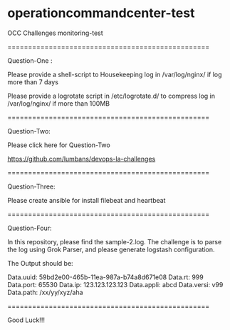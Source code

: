# operationcommandcenter-test

OCC Challenges monitoring-test

=================================================

Question-One :

Please provide a shell-script to Housekeeping log in /var/log/nginx/ if log more than 7 days 

Please provide a logrotate script in /etc/logrotate.d/ to compress log in /var/log/nginx/ if more than 100MB

=================================================

Question-Two:

Please click here for Question-Two

https://github.com/lumbans/devops-la-challenges

=================================================

Question-Three:

Please create ansible for install filebeat and heartbeat

=================================================

Question-Four:

In this repository, please find the sample-2.log. The challenge is to parse the log using Grok Parser, and please generate logstash configuration.

The Output should be:

Data.uuid: 59bd2e00-465b-11ea-987a-b74a8d671e08
Data.rt: 999
Data.port: 65530
Data.ip: 123.123.123.123
Data.appli: abcd
Data.versi: v99
Data.path: /xx/yy/xyz/aha

=================================================

Good Luck!!!
